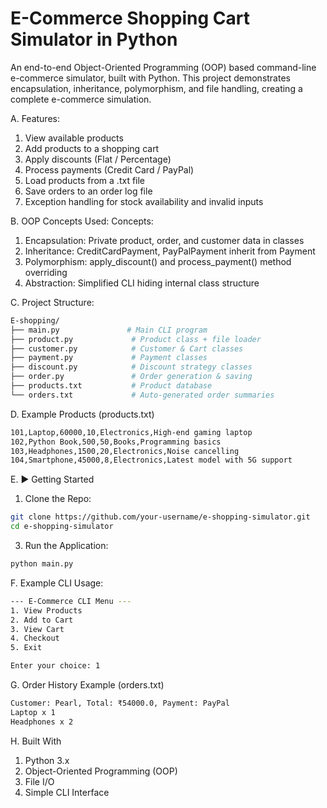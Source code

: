 # E-Commerce Shopping Cart Simulator in Python
An end-to-end Object-Oriented Programming (OOP) based command-line e-commerce simulator, built with Python.
This project demonstrates encapsulation, inheritance, polymorphism, and file handling, creating a complete e-commerce simulation.

A. Features:
1. View available products
2. Add products to a shopping cart
3. Apply discounts (Flat / Percentage)
4. Process payments (Credit Card / PayPal)
5. Load products from a .txt file
6. Save orders to an order log file
7. Exception handling for stock availability and invalid inputs

B. OOP Concepts Used:
Concepts:
1. Encapsulation: Private product, order, and customer data in classes
2. Inheritance: CreditCardPayment, PayPalPayment inherit from Payment
3. Polymorphism: apply_discount() and process_payment() method overriding
4. Abstraction: Simplified CLI hiding internal class structure

C. Project Structure:

```bash
E-shopping/
├── main.py               # Main CLI program
├── product.py             # Product class + file loader
├── customer.py            # Customer & Cart classes
├── payment.py             # Payment classes
├── discount.py            # Discount strategy classes
├── order.py               # Order generation & saving
├── products.txt           # Product database
└── orders.txt             # Auto-generated order summaries
```

D. Example Products (products.txt)

```bash
101,Laptop,60000,10,Electronics,High-end gaming laptop
102,Python Book,500,50,Books,Programming basics
103,Headphones,1500,20,Electronics,Noise cancelling
104,Smartphone,45000,8,Electronics,Latest model with 5G support
```

E. ▶️ Getting Started
1. Clone the Repo:
```bash
git clone https://github.com/your-username/e-shopping-simulator.git
cd e-shopping-simulator
```

3. Run the Application:
```bash
python main.py
```

F. Example CLI Usage:

```bash
--- E-Commerce CLI Menu ---
1. View Products
2. Add to Cart
3. View Cart
4. Checkout
5. Exit

Enter your choice: 1
```

G. Order History Example (orders.txt)

```bash
Customer: Pearl, Total: ₹54000.0, Payment: PayPal
Laptop x 1
Headphones x 2
```

H. Built With
1. Python 3.x
2. Object-Oriented Programming (OOP)
3. File I/O
4. Simple CLI Interface

